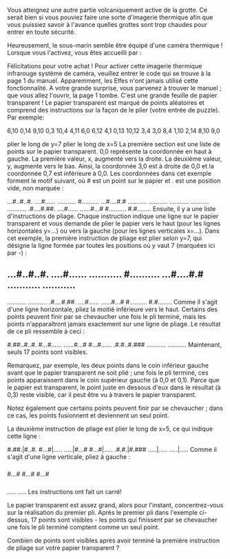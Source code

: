 Vous atteignez une autre partie volcaniquement active de la grotte. Ce serait bien si vous pouviez faire une sorte d'imagerie thermique afin que vous puissiez savoir à l'avance quelles grottes sont trop chaudes pour entrer en toute sécurité.

Heureusement, le sous-marin semble être équipé d'une caméra thermique ! Lorsque vous l'activez, vous êtes accueilli par :

Félicitations pour votre achat ! Pour activer cette imagerie thermique infrarouge
système de caméra, veuillez entrer le code qui se trouve à la page 1 du manuel.
Apparemment, les Elfes n'ont jamais utilisé cette fonctionnalité. A votre grande surprise, vous parvenez à trouver le manuel ; que vous allez l'ouvrir, la page 1 tombe. C'est une grande feuille de papier transparent ! Le papier transparent est marqué de points aléatoires et comprend des instructions sur la façon de le plier (votre entrée de puzzle). Par exemple:

6,10
0,14
9,10
0,3
10,4
4,11
6,0
6,12
4,1
0,13
10,12
3,4
3,0
8,4
1,10
2,14
8,10
9,0

plier le long de y=7
plier le long de x=5
La première section est une liste de points sur le papier transparent. 0,0 représente la coordonnée en haut à gauche. La première valeur, x, augmente vers la droite. La deuxième valeur, y, augmente vers le bas. Ainsi, la coordonnée 3,0 est à droite de 0,0 et la coordonnée 0,7 est inférieure à 0,0. Les coordonnées dans cet exemple forment le motif suivant, où # est un point sur le papier et . est une position vide, non marquée :

...#..#..#.
....#......
...........
#..........
...#....#.#
...........
...........
...........
...........
...........
.#....#.##.
....#......
......#...#
#..........
#.#........
Ensuite, il y a une liste d'instructions de pliage. Chaque instruction indique une ligne sur le papier transparent et vous demande de plier le papier vers le haut (pour les lignes horizontales y=...) ou vers la gauche (pour les lignes verticales x=...). Dans cet exemple, la première instruction de pliage est plier selon y=7, qui désigne la ligne formée par toutes les positions où y vaut 7 (marquées ici par -) :

...#..#..#.
....#......
...........
#..........
...#....#.#
...........
...........
-----------
...........
...........
.#....#.##.
....#......
......#...#
#..........
#.#........
Comme il s'agit d'une ligne horizontale, pliez la moitié inférieure vers le haut. Certains des points peuvent finir par se chevaucher une fois le pli terminé, mais les points n'apparaîtront jamais exactement sur une ligne de pliage. Le résultat de ce pli ressemble à ceci :

#.##..#..#.
#...#......
......#...#
#...#......
.#.#..#.###
...........
...........
Maintenant, seuls 17 points sont visibles.

Remarquez, par exemple, les deux points dans le coin inférieur gauche avant que le papier transparent ne soit plié ; une fois le pli terminé, ces points apparaissent dans le coin supérieur gauche (à 0,0 et 0,1). Parce que le papier est transparent, le point juste en dessous d'eux dans le résultat (à 0,3) reste visible, car il peut être vu à travers le papier transparent.

Notez également que certains points peuvent finir par se chevaucher ; dans ce cas, les points fusionnent et deviennent un seul point.

La deuxième instruction de pliage est plier le long de x=5, ce qui indique cette ligne :

#.##.|#..#.
#...#|.....
.....|#...#
#...#|.....
.#.#.|#.###
.....|.....
.....|.....
Comme il s'agit d'une ligne verticale, pliez à gauche :

#####
#...#
#...#
#...#
#####
.....
.....
Les instructions ont fait un carré!

Le papier transparent est assez grand, alors pour l'instant, concentrez-vous sur la réalisation du premier pli. Après le premier pli dans l'exemple ci-dessus, 17 points sont visibles - les points qui finissent par se chevaucher une fois le pli terminé comptent comme un seul point.

Combien de points sont visibles après avoir terminé la première instruction de pliage sur votre papier transparent ?